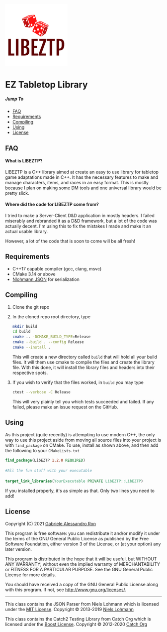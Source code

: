 ![](logo.png)
# EZ Tabletop Library

##### Jump To
 * [FAQ](#faq)
 * [Requirements](#requirements)
 * [Compiling](#compiling)
 * [Using](#using)
 * [License](#license)

## FAQ
#### What is LIBEZTP?
LIBEZTP is a C++ library aimed at create an easy to use library for tabletop game adaptations made in C++.
It has the necessary features to make and manage characters, items, and races in an easy format.
This is mostly because I plan on making some DM tools and one universal library would be pretty slick.

#### Where did the code for LIBEZTP come from?
I tried to make a Server-Client D&D application in mostly headers.
I failed miserably and rebranded it as a D&D framework, but a lot of the code was actually decent.
I'm using this to fix the mistakes I made and make it an actual usable library.

However, a lot of the code that is soon to come will be all fresh!

## Requirements
 * C++17 capable compiler (gcc, clang, msvc)
 * CMake 3.14 or above
 * [Nlohmann JSON](https://github.com/nlohmann/json) for serialization

## Compiling
 1. Clone the git repo
 2. In the cloned repo root directory, type
 
    ```bash
    mkdir build
    cd build
    cmake .. -DCMAKE_BUILD_TYPE=Release
    cmake --build . --config Release
    cmake --install .
    ```
    
    This will create a new directory called `build` that will hold all your build files.
    It will them use cmake to compile the files and create the library file.
    With this done, it will install the library files and headers into their respective spots.
    
 3. If you wish to verify that the files worked, in `build` you may type
    
    ```bash
    ctest --verbose -C Release
    ```
    
    This will very plainly tell you which tests succeeded and failed.
    If any failed, please make an issue request on the GitHub.

## Using
As this project (quite recently) is attempting to use modern C++, the only way to use this project aside from moving all source files into your project is with `find_package` on CMake.
To use, install as shown above, and then add the following to your `CMakeLists.txt`

```cmake
find_package(LibEZTP 1.2.0 REQUIRED)

#All the fun stuff with your executable

target_link_libraries(YourExecutable PRIVATE LibEZTP::LibEZTP)
```

If you installed properly, it's as simple as that.
Only two lines you need to add!

## License
Copyright (C) 2021  [Gabriele Alessandro Ron](https://macr0nerd.github.io)

This program is free software: you can redistribute it and/or modify
it under the terms of the GNU General Public License as published by
the Free Software Foundation, either version 3 of the License, or
(at your option) any later version.

This program is distributed in the hope that it will be useful,
but WITHOUT ANY WARRANTY; without even the implied warranty of
MERCHANTABILITY or FITNESS FOR A PARTICULAR PURPOSE.  See the
GNU General Public License for more details.

You should have received a copy of the GNU General Public License
along with this program.  If not, see <http://www.gnu.org/licenses/>.

***

This class contains the JSON Parser from Niels Lohmann which is licensed under the [MIT License](https://opensource.org/licenses/MIT). Copyright © 2013-2019 [Niels Lohmann](http://nlohmann.me/)

This class contains the Catch2 Testing Library from Catch Org which is licensed under the [Boost License](https://opensource.org/licenses/BSL-1.0). Copyright © 2012-2020 [Catch Org](https://github.com/catchorg)
